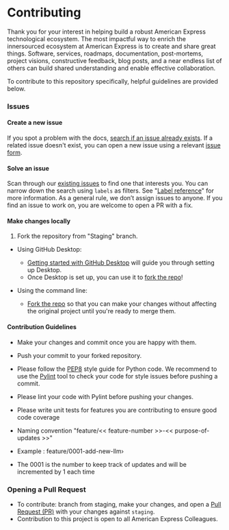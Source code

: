 # Contributing

Thank you for your interest in helping build a robust American Express technological ecosystem. The most impactful way to enrich the innersourced ecosystem at American Express is to create and share great things. Software, services, roadmaps, documentation, post-mortems, project visions, constructive feedback, blog posts, and a near endless list of others can build shared understanding and enable effective collaboration.

To contribute to this repository specifically, helpful guidelines are provided below.

### Issues

#### Create a new issue

If you spot a problem with the docs, [search if an issue already exists](https://docs.github.com/en/github/searching-for-information-on-github/searching-on-github/searching-issues-and-pull-requests#search-by-the-title-body-or-comments). If a related issue doesn't exist, you can open a new issue using a relevant [issue form](https://github.com/americanexpress/connectchain/issues/new/choose).

#### Solve an issue

Scan through our [existing issues](https://github.com/americanexpress/connectchain/issues) to find one that interests you. You can narrow down the search using `labels` as filters. See "[Label reference](https://docs.github.com/en/contributing/collaborating-on-github-docs/label-reference)" for more information. As a general rule, we don’t assign issues to anyone. If you find an issue to work on, you are welcome to open a PR with a fix.

#### Make changes locally

1. Fork the repository from "Staging" branch.
- Using GitHub Desktop:
  - [Getting started with GitHub Desktop](https://docs.github.com/en/desktop/installing-and-configuring-github-desktop/getting-started-with-github-desktop) will guide you through setting up Desktop.
  - Once Desktop is set up, you can use it to [fork the repo](https://docs.github.com/en/desktop/contributing-and-collaborating-using-github-desktop/cloning-and-forking-repositories-from-github-desktop)!

- Using the command line:
  - [Fork the repo](https://docs.github.com/en/github/getting-started-with-github/fork-a-repo#fork-an-example-repository) so that you can make your changes without affecting the original project until you're ready to merge them.

#### Contribution Guidelines
* Make your changes and commit once you are happy with them.
* Push your commit to your forked repository.
* Please follow the [PEP8](https://peps.python.org/pep-0008/) style guide for Python code. We recommend to use the [Pylint](https://www.pylint.org/) tool to check your code for style issues before pushing a commit.
* Please lint your code with Pylint before pushing your changes.
* Please write unit tests for features you are contributing to ensure good code coverage

* Naming convention "feature/<< feature-number >>-<< purpose-of-updates >>"
* Example : feature/0001-add-new-llm›
* The 0001 is the number to keep track of updates and will be incremented by 1 each time

### Opening a Pull Request
* To contribute: branch from staging, make your changes, and open a [Pull Request (PR)](https://github.com/americanexpress/connectchain/pulls) with your changes against `staging`.
* Contribution to this project is open to all American Express Colleagues.



